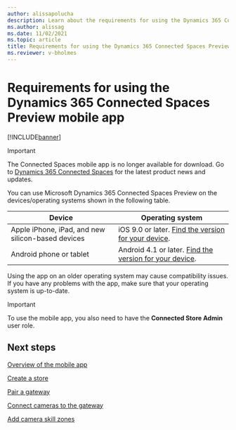 ```yaml
---
author: alissapolucha
description: Learn about the requirements for using the Dynamics 365 Connected Spaces Preview mobile app
ms.author: alissag
ms.date: 11/02/2021
ms.topic: article
title: Requirements for using the Dynamics 365 Connected Spaces Preview mobile app
ms.reviewer: v-bholmes
---
```


# Requirements for using the Dynamics 365 Connected Spaces Preview mobile app

[!INCLUDE[banner](includes/banner.md)]

> [!IMPORTANT]
> The Connected Spaces mobile app is no longer available for download. Go to [Dynamics 365 Connected Spaces](https://dynamics.microsoft.com/en-us/ai/connected-store/) for the latest product news and updates.

You can use Microsoft Dynamics 365 Connected Spaces Preview on the devices/operating systems shown in the following table.

|Device|Operating system|
|----------------|-----------------|
|Apple iPhone, iPad, and new silicon-based devices|iOS 9.0 or later. [Find the version for your device](https://support.apple.com/en-us/HT201685).|
|Android phone or tablet|Android 4.1 or later. [Find the version for your device](https://support.google.com/android/answer/7680439?hl=en).|

Using the app on an older operating system may cause compatibility issues. If you have any problems with the app, make sure that your operating system is up-to-date.

> [!IMPORTANT]
> To use the mobile app, you also need to have the **Connected Store Admin** user role. 

## Next steps

[Overview of the mobile app](mobile-app-overview.md)

[Create a store](mobile-app-create-store.md)

[Pair a gateway](mobile-app-pair-gateway.md)

[Connect cameras to the gateway](mobile-app-add-cameras.md)

[Add camera skill zones](mobile-app-add-camera-skill-zones.md)
